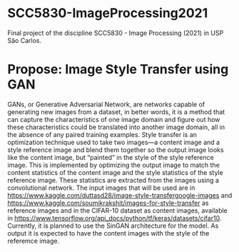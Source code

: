 # SCC5830-ImageProcessing2021
Final project of the discipline  SCC5830 - Image Processing (2021) in USP São Carlos.

# Propose: Image Style Transfer using GAN

GANs, or Generative Adversarial Network, are networks capable of generating new images from a dataset, in better words, it is a method that can capture the characteristics of one image domain and figure out how these characteristics could be translated into another image domain, all in the absence of any paired training examples. 
Style transfer is an optimization technique used to take two images—a content image and a style reference image and blend them together so the output image looks like the content image, but “painted” in the style of the style reference image.  This is implemented by optimizing the output image to match the content statistics of the content image and the style statistics of the style reference image. These statistics are extracted from the images using a convolutional network. 
The input images that will be used are in https://www.kaggle.com/duttasd28/image-style-transfergoogle-images and https://www.kaggle.com/soumikrakshit/images-for-style-transfer as reference images and in the CIFAR-10 dataset as content images, available in https://www.tensorflow.org/api_docs/python/tf/keras/datasets/cifar10. 
Currently, it is planned to use the SinGAN architecture for the model. 
As output it is expected to have the content images with the style of the referemce image.

